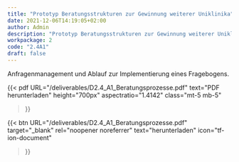 ```yaml
---
title: "Prototyp Beratungsstrukturen zur Gewinnung weiterer Uniklinika"
date: 2021-12-06T14:19:05+02:00
author: Admin
description: "Prototyp Beratungsstrukturen zur Gewinnung weiterer Uniklinika"
workpackage: 2
code: "2.4A1"
draft: false
---
```


Anfragenmanagement und Ablauf zur Implementierung eines Fragebogens.

{{< pdf
    URL="/deliverables/D2.4_A1_Beratungsprozesse.pdf"
    text="PDF herunterladen"
    height="700px"
    aspectratio="1.4142"
    class="mt-5 mb-5"
>}}


{{< btn
    URL="/deliverables/D2.4_A1_Beratungsprozesse.pdf"
    target="_blank"
    rel="noopener noreferrer"
    text="herunterladen"
    icon="tf-ion-document"
>}}
